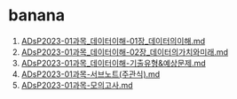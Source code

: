 # banana

1. [ADsP2023-01과목_데이터이해-01장_데이터의이해.md](https://joyplug.github.io/banana/ADsP2023-01%E1%84%80%E1%85%AA%E1%84%86%E1%85%A9%E1%86%A8_%E1%84%83%E1%85%A6%E1%84%8B%E1%85%B5%E1%84%90%E1%85%A5%E1%84%8B%E1%85%B5%E1%84%92%E1%85%A2-01%E1%84%8C%E1%85%A1%E1%86%BC_%E1%84%83%E1%85%A6%E1%84%8B%E1%85%B5%E1%84%90%E1%85%A5%E1%84%8B%E1%85%B4%E1%84%8B%E1%85%B5%E1%84%92%E1%85%A2.html)
2. [ADsP2023-01과목_데이터이해-02장_데이터의가치와미래.md](https://joyplug.github.io/banana/ADsP2023-01%E1%84%80%E1%85%AA%E1%84%86%E1%85%A9%E1%86%A8_%E1%84%83%E1%85%A6%E1%84%8B%E1%85%B5%E1%84%90%E1%85%A5%E1%84%8B%E1%85%B5%E1%84%92%E1%85%A2-02%E1%84%8C%E1%85%A1%E1%86%BC_%E1%84%83%E1%85%A6%E1%84%8B%E1%85%B5%E1%84%90%E1%85%A5%E1%84%8B%E1%85%B4%E1%84%80%E1%85%A1%E1%84%8E%E1%85%B5%E1%84%8B%E1%85%AA%E1%84%86%E1%85%B5%E1%84%85%E1%85%A2.html)
3. [ADsP2023-01과목_데이터이해-기출유형&예상문제.md](https://joyplug.github.io/banana/ADsP2023-01%E1%84%80%E1%85%AA%E1%84%86%E1%85%A9%E1%86%A8_%E1%84%83%E1%85%A6%E1%84%8B%E1%85%B5%E1%84%90%E1%85%A5%E1%84%8B%E1%85%B5%E1%84%92%E1%85%A2-%E1%84%80%E1%85%B5%E1%84%8E%E1%85%AE%E1%86%AF%E1%84%8B%E1%85%B2%E1%84%92%E1%85%A7%E1%86%BC&%E1%84%8B%E1%85%A8%E1%84%89%E1%85%A1%E1%86%BC%E1%84%86%E1%85%AE%E1%86%AB%E1%84%8C%E1%85%A6.html)
4. [ADsP2023-01과목-서브노트(주관식).md](https://joyplug.github.io/banana/ADsP2023-01%E1%84%80%E1%85%AA%E1%84%86%E1%85%A9%E1%86%A8-%E1%84%89%E1%85%A5%E1%84%87%E1%85%B3%E1%84%82%E1%85%A9%E1%84%90%E1%85%B3(%E1%84%8C%E1%85%AE%E1%84%80%E1%85%AA%E1%86%AB%E1%84%89%E1%85%B5%E1%86%A8).html)
5. [ADsP2023-01과목-모의고사.md](https://joyplug.github.io/banana/ADsP2023-01%EA%B3%BC%EB%AA%A9-%EB%AA%A8%EC%9D%98%EA%B3%A0%EC%82%AC.html)
